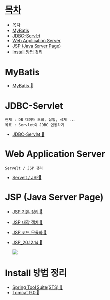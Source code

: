 # [목차](#목차)
- [목차](#목차)
- [MyBatis](#mybatis)
- [JDBC-Servlet](#jdbc-servlet)
- [Web Application Server](#web-application-server)
- [JSP (Java Server Page)](#jsp-java-server-page)
- [Install 방법 정리](#install-방법-정리)

# MyBatis
- [MyBatis 📁](MyBatis)

# JDBC-Servlet
```
현재 : DB 데이터 조회, 삽입, 삭제 ...
목표 : Servlet와 JDBC 연동하기
```
- [JDBC-Servlet 📁](JDBC-Servlet)

# Web Application Server
```
Servelt / JSP 정리
```
- [Servelt / JSP📁](ServletJSP)

# JSP (Java Server Page)
- [JSP 기본 정리 📁](../06.WAS/JSP/JSP기본정리.md.md)
- [JSP 내장 객체 📁](../06.WAS/JSP/JSP내장객체.md)
- [JSP 코드 모듈화 📁](../06.WAS/JSP/JSP코드모듈화.md)
- [JSP_20.12.14 📁](../06.WAS/JSP/JSP-201214.md)

  ![](https://images.velog.io/images/withcolinsong/post/c207e47f-5cf3-4208-bfd0-0ef59e653007/image.png)

# Install 방법 정리
- [Spring Tool Suite(STS) 📁](spring_install.md)
- [Tomcat 9.0 📁](Tomcat_Install.md)
